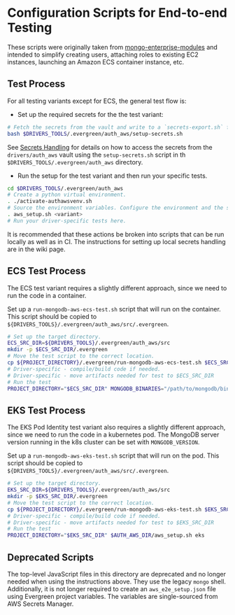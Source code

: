 # Configuration Scripts for End-to-end Testing

These scripts were originally taken from [mongo-enterprise-modules](https://github.com/10gen/mongo-enterprise-modules/tree/master/jstests/external_auth_aws)
and intended to simplify creating users, attaching roles to existing EC2 instances, launching an Amazon ECS container instance, etc.

## Test Process

For all testing variants except for ECS, the general test flow is:

- Set up the required secrets for the the test variant:

```bash
# Fetch the secrets from the vault and write to a `secrets-export.sh` file in the $DRIVERS_TOOLS/.evergreen/auth_aws directory.
bash $DRIVERS_TOOLS/.evergreen/auth_aws/setup-secrets.sh
```

See [Secrets Handling](../secrets_handling/README.md) for details on how to access the secrets
from the `drivers/auth_aws` vault using the `setup-secrets.sh` script in th  `$DRIVERS_TOOLS/.evergreen/auth_aws` directory.

- Run the setup for the test variant and then run your specific tests.

```bash
cd $DRIVERS_TOOLS/.evergreen/auth_aws
# Create a python virtual environment.
. ./activate-authawsvenv.sh
# Source the environment variables. Configure the environment and the server.
. aws_setup.sh <variant>
# Run your driver-specific tests here.
```

It is recommended that these actions be broken into scripts that can be run locally as well as in CI.  The instructions
for setting up local secrets handling are in the wiki page.

## ECS Test Process

The ECS test variant requires a slightly different approach, since we need to run the code in a container.

Set up a `run-mongodb-aws-ecs-test.sh` script that will run on the container.  This script should be
copied to `${DRIVERS_TOOLS}/.evergreen/auth_aws/src/.evergreen`.

```bash
# Set up the target directory.
ECS_SRC_DIR=${DRIVERS_TOOLS}/.evergreen/auth_aws/src
mkdir -p $ECS_SRC_DIR/.evergreen
# Move the test script to the correct location.
cp ${PROJECT_DIRECTORY}/.evergreen/run-mongodb-aws-ecs-test.sh $ECS_SRC_DIR/.evergreen
# Driver-specific - compile/build code if needed.
# Driver-specific - move artifacts needed for test to $ECS_SRC_DIR
# Run the test
PROJECT_DIRECTORY="$ECS_SRC_DIR" MONGODB_BINARIES="/path/to/mongodb/bin" $AUTH_AWS_DIR/aws_setup.sh ecs
```

## EKS Test Process

The EKS Pod Identity test variant also requires a slightly different approach, since we need to run the code in a
kubernetes pod. The MongoDB server version running in the k8s cluster can be set with `MONGODB_VERSION`.

Set up a `run-mongodb-aws-eks-test.sh` script that will run on the pod.  This script should be
copied to `${DRIVERS_TOOLS}/.evergreen/auth_aws/src/.evergreen`.

```bash
# Set up the target directory.
EKS_SRC_DIR=${DRIVERS_TOOLS}/.evergreen/auth_aws/src
mkdir -p $EKS_SRC_DIR/.evergreen
# Move the test script to the correct location.
cp ${PROJECT_DIRECTORY}/.evergreen/run-mongodb-aws-eks-test.sh $EKS_SRC_DIR/.evergreen
# Driver-specific - compile/build code if needed.
# Driver-specific - move artifacts needed for test to $EKS_SRC_DIR
# Run the test
PROJECT_DIRECTORY="$EKS_SRC_DIR" $AUTH_AWS_DIR/aws_setup.sh eks
```

## Deprecated Scripts

The top-level JavaScript files in this directory are deprecated and no longer needed when
using the instructions above. They use the legacy `mongo` shell.
Additionally, it is not longer required to create
an `aws_e2e_setup.json` file using Evergreen project variables.  The variables are
single-sourced from AWS Secrets Manager.
